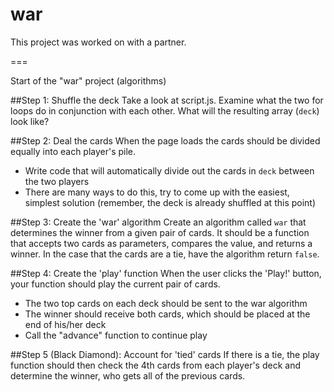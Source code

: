 war
===

This project was worked on with a partner.

===

Start of the "war" project (algorithms)

##Step 1: Shuffle the deck
Take a look at script.js. Examine what the two for loops do in conjunction with each other. What will the resulting array (`deck`) look like?

##Step 2: Deal the cards 
When the page loads the cards should be divided equally into each player's pile. 
  * Write code that will automatically divide out the cards in `deck` between the two players
  * There are many ways to do this, try to come up with the easiest, simplest solution (remember, the deck is already shuffled at this point)

##Step 3: Create the 'war' algorithm
Create an algorithm called `war` that determines the winner from a given pair of cards. It should be a function that accepts two cards as parameters, compares the value, and returns a winner. In the case that the cards are a tie, have the algorithm return `false`.

##Step 4: Create the 'play' function 
When the user clicks the 'Play!' button, your function should play the current pair of cards.
* The two top cards on each deck should be sent to the war algorithm
* The winner should receive both cards, which should be placed at the end of his/her deck
* Call the "advance" function to continue play

##Step 5 (Black Diamond): Account for 'tied' cards
If there is a tie, the play function should then check the 4th cards from each player's deck and determine the winner, who gets all of the previous cards.
